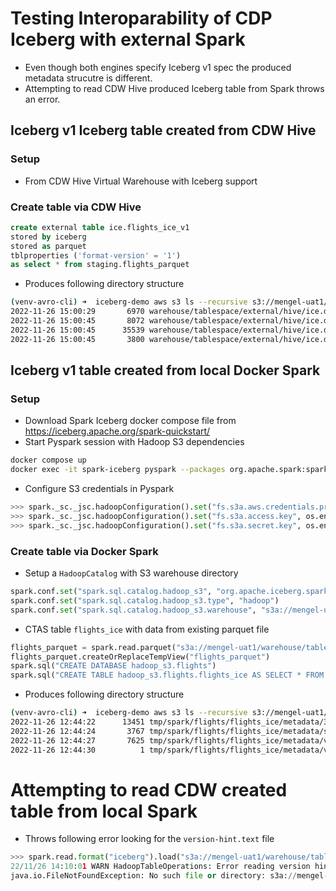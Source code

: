 # Testing Interoparability of CDP Iceberg with external Spark

- Even though both engines specify Iceberg v1 spec the produced metadata strucutre is different.
- Attempting to read CDW Hive produced Iceberg table from Spark throws an error.

## Iceberg v1 Iceberg table created from CDW Hive

### Setup

- From CDW Hive Virtual Warehouse with Iceberg support

### Create table via CDW Hive

```sql
create external table ice.flights_ice_v1
stored by iceberg
stored as parquet
tblproperties ('format-version' = '1')
as select * from staging.flights_parquet
```

- Produces following directory structure

```bash
(venv-avro-cli) ➜  iceberg-demo aws s3 ls --recursive s3://mengel-uat1/warehouse/tablespace/external/hive/ice.db/flights_ice_v1/metadata
2022-11-26 15:00:29       6970 warehouse/tablespace/external/hive/ice.db/flights_ice_v1/metadata/00000-79290f2a-d7cb-4ef6-bf90-afd5a18a7fe0.metadata.json
2022-11-26 15:00:45       8072 warehouse/tablespace/external/hive/ice.db/flights_ice_v1/metadata/00001-88c878dc-a897-4cc8-b1c8-36fa9b0f290f.metadata.json
2022-11-26 15:00:45      35539 warehouse/tablespace/external/hive/ice.db/flights_ice_v1/metadata/0fc7fdc3-c7e3-465b-acd1-3f8458f91e09-m0.avro
2022-11-26 15:00:45       3800 warehouse/tablespace/external/hive/ice.db/flights_ice_v1/metadata/snap-8519861019640010815-1-0fc7fdc3-c7e3-465b-acd1-3f8458f91e09.avro
```

## Iceberg v1 table created from local Docker Spark

### Setup

- Download Spark Iceberg docker compose file from https://iceberg.apache.org/spark-quickstart/
- Start Pyspark session with Hadoop S3 dependencies

```bash
docker compose up
docker exec -it spark-iceberg pyspark --packages org.apache.spark:spark-hadoop-cloud_2.12:3.3.1
```

- Configure S3 credentials in Pyspark

```python
>>> spark._sc._jsc.hadoopConfiguration().set("fs.s3a.aws.credentials.provider", "org.apache.hadoop.fs.s3a.SimpleAWSCredentialsProvider")
>>> spark._sc._jsc.hadoopConfiguration().set("fs.s3a.access.key", os.environ["AWS_ACCESS_KEY_ID"])
>>> spark._sc._jsc.hadoopConfiguration().set("fs.s3a.secret.key", os.environ["AWS_SECRET_ACCESS_KEY"])
```

### Create table via Docker Spark

- Setup a `HadoopCatalog` with S3 warehouse directory

```python
spark.conf.set("spark.sql.catalog.hadoop_s3", "org.apache.iceberg.spark.SparkCatalog")
spark.conf.set("spark.sql.catalog.hadoop_s3.type", "hadoop")
spark.conf.set("spark.sql.catalog.hadoop_s3.warehouse", "s3a://mengel-uat1/tmp/spark")
```

- CTAS table `flights_ice` with data from existing parquet file

```python
flights_parquet = spark.read.parquet("s3a://mengel-uat1/warehouse/tablespace/external/hive/staging.db/flights_parquet")
flights_parquet.createOrReplaceTempView("flights_parquet")
spark.sql("CREATE DATABASE hadoop_s3.flights")
spark.sql("CREATE TABLE hadoop_s3.flights.flights_ice AS SELECT * FROM flights_parquet")
```

- Produces following directory structure

```bash
(venv-avro-cli) ➜  iceberg-demo aws s3 ls --recursive s3://mengel-uat1/tmp/spark/flights/flights_ice/metadata
2022-11-26 12:44:22      13451 tmp/spark/flights/flights_ice/metadata/3d1d4447-a144-44a1-a046-dacf7c5f5505-m0.avro
2022-11-26 12:44:24       3767 tmp/spark/flights/flights_ice/metadata/snap-1836139004531383525-1-3d1d4447-a144-44a1-a046-dacf7c5f5505.avro
2022-11-26 12:44:27       7625 tmp/spark/flights/flights_ice/metadata/v1.metadata.json
2022-11-26 12:44:30          1 tmp/spark/flights/flights_ice/metadata/version-hint.text
```

# Attempting to read CDW created table from local Spark

- Throws following error looking for the `version-hint.text` file

```python
>>> spark.read.format("iceberg").load("s3a://mengel-uat1/warehouse/tablespace/external/hive/ice.db/flights_ice_v1")
22/11/26 14:10:01 WARN HadoopTableOperations: Error reading version hint file s3a://mengel-uat1/warehouse/tablespace/external/hive/ice.db/flights_ice_v1/metadata/version-hint.text
java.io.FileNotFoundException: No such file or directory: s3a://mengel-uat1/warehouse/tablespace/external/hive/ice.db/flights_ice_v1/metadata/version-hint.text
```
